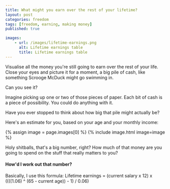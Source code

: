 ```yaml
---
title: What might you earn over the rest of your lifetime?
layout: post
categories: freedom
tags: [freedom, earning, making money]
published: true

images:
    - url: /images/lifetime-earnings.png
      alt: Lifetime earnings table
      title: Lifetime earnings table
---
```


Visualise all the money you're still going to earn over the rest of your life. Close your eyes and picture it for a moment, a big pile of cash, like something Scrooge McDuck might go swimming in.

Can you see it?

Imagine picking up one or two of those pieces of paper. Each bit of cash is a piece of possibility. You could do anything with it.

Have you ever stopped to think about how big that pile might actually be?

Here's an estimate for you, based on your age and your monthly income:

{% assign image = page.images[0] %}
{% include image.html image=image %}

Holy shitballs, that's a big number, right? How much of that money are you going to spend on the stuff that really matters to you?

#### How'd I work out that number?

Basically, I use this formula:
Lifetime earnings = (current salary x 12) x ((((1.06) ^ (65 - current age)) - 1) / 0.06)
